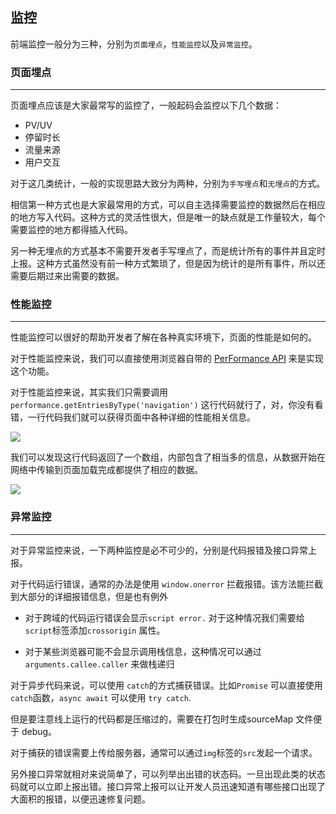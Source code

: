 ## 监控

前端监控一般分为三种，分别为`页面埋点`，`性能监控`以及`异常监控`。

### 页面埋点
<hr>

页面埋点应该是大家最常写的监控了，一般起码会监控以下几个数据：

* PV/UV
* 停留时长
* 流量来源
* 用户交互

对于这几类统计，一般的实现思路大致分为两种，分别为`手写埋点`和`无埋点`的方式。

相信第一种方式也是大家最常用的方式，可以自主选择需要监控的数据然后在相应的地方写入代码。这种方式的灵活性很大，但是唯一的缺点就是工作量较大，每个需要监控的地方都得插入代码。

另一种无埋点的方式基本不需要开发者手写埋点了，而是统计所有的事件并且定时上报。这种方式虽然没有前一种方式繁琐了，但是因为统计的是所有事件，所以还需要后期过来出需要的数据。

### 性能监控
<hr>

性能监控可以很好的帮助开发者了解在各种真实环境下，页面的性能是如何的。

对于性能监控来说，我们可以直接使用浏览器自带的 [PerFormance API](https://developer.mozilla.org/zh-CN/docs/Web/API/Performance) 来是实现这个功能。

对于性能监控来说，其实我们只需要调用`performance.getEntriesByType('navigation')` 这行代码就行了，对，你没有看错，一行代码我们就可以获得页面中各种详细的性能相关信息。

![](https://user-gold-cdn.xitu.io/2020/5/29/172610b6ae6cdc5c?w=816&h=1106&f=png&s=897583)

我们可以发现这行代码返回了一个数组，内部包含了相当多的信息，从数据开始在网络中传输到页面加载完成都提供了相应的数据。

![](https://user-gold-cdn.xitu.io/2020/5/29/172610c7623b158f?w=868&h=340&f=png&s=127976)
### 异常监控
<hr>

对于异常监控来说，一下两种监控是必不可少的，分别是代码报错及接口异常上报。

对于代码运行错误，通常的办法是使用
`window.onerror` 拦截报错。该方法能拦截到大部分的详细报错信息，但是也有例外

* 对于跨域的代码运行错误会显示`script error.` 对于这种情况我们需要给`script`标签添加`crossorigin` 属性。

* 对于某些浏览器可能不会显示调用栈信息，这种情况可以通过`arguments.callee.caller` 来做栈递归

对于异步代码来说，可以使用
`catch`的方式捕获错误。比如`Promise` 可以直接使用`catch`函数，`async await` 可以使用 `try catch`.

但是要注意线上运行的代码都是压缩过的，需要在打包时生成sourceMap 文件便于 debug。

对于捕获的错误需要上传给服务器，通常可以通过`img`标签的`src`发起一个请求。

另外接口异常就相对来说简单了，可以列举出出错的状态码。一旦出现此类的状态码就可以立即上报出错。接口异常上报可以让开发人员迅速知道有哪些接口出现了大面积的报错，以便迅速修复问题。